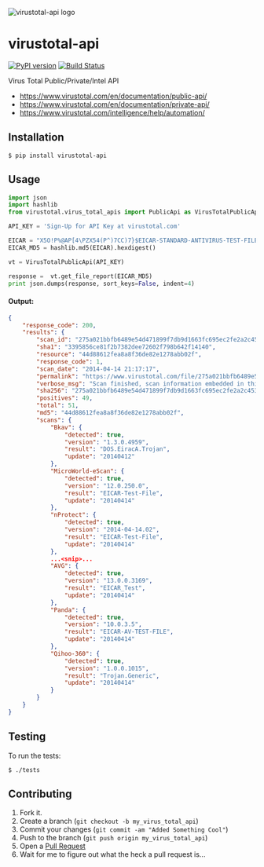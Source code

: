 ![virustotal-api logo](https://raw.githubusercontent.com/blacktop/virustotal-api/master/doc/logo.png)

virustotal-api
==============

[![PyPI version](https://badge.fury.io/py/virustotal-api.svg)](http://badge.fury.io/py/virustotal-api) [![Build Status](https://travis-ci.org/blacktop/virustotal-api.svg?branch=master)](https://travis-ci.org/blacktop/virustotal-api)

Virus Total Public/Private/Intel API

- https://www.virustotal.com/en/documentation/public-api/
- https://www.virustotal.com/en/documentation/private-api/
- https://www.virustotal.com/intelligence/help/automation/

Installation
-----------

    $ pip install virustotal-api


Usage
-----
```python
import json
import hashlib
from virustotal.virus_total_apis import PublicApi as VirusTotalPublicApi

API_KEY = 'Sign-Up for API Key at virustotal.com'

EICAR = "X5O!P%@AP[4\PZX54(P^)7CC)7}$EICAR-STANDARD-ANTIVIRUS-TEST-FILE!$H+H*"
EICAR_MD5 = hashlib.md5(EICAR).hexdigest()

vt = VirusTotalPublicApi(API_KEY)

response =  vt.get_file_report(EICAR_MD5)
print json.dumps(response, sort_keys=False, indent=4)
```

#### Output:
```json
{
    "response_code": 200,
    "results": {
        "scan_id": "275a021bbfb6489e54d471899f7db9d1663fc695ec2fe2a2c4538aabf651fd0f-1397510237",
        "sha1": "3395856ce81f2b7382dee72602f798b642f14140",
        "resource": "44d88612fea8a8f36de82e1278abb02f",
        "response_code": 1,
        "scan_date": "2014-04-14 21:17:17",
        "permalink": "https://www.virustotal.com/file/275a021bbfb6489e54d471899f7db9d1663fc695ec2fe2a2c4538aabf651fd0f/analysis/1397510237/",
        "verbose_msg": "Scan finished, scan information embedded in this object",
        "sha256": "275a021bbfb6489e54d471899f7db9d1663fc695ec2fe2a2c4538aabf651fd0f",
        "positives": 49,
        "total": 51,
        "md5": "44d88612fea8a8f36de82e1278abb02f",
        "scans": {
            "Bkav": {
                "detected": true,
                "version": "1.3.0.4959",
                "result": "DOS.EiracA.Trojan",
                "update": "20140412"
            },
            "MicroWorld-eScan": {
                "detected": true,
                "version": "12.0.250.0",
                "result": "EICAR-Test-File",
                "update": "20140414"
            },
            "nProtect": {
                "detected": true,
                "version": "2014-04-14.02",
                "result": "EICAR-Test-File",
                "update": "20140414"
            },
            ...<snip>...
            "AVG": {
                "detected": true,
                "version": "13.0.0.3169",
                "result": "EICAR_Test",
                "update": "20140414"
            },
            "Panda": {
                "detected": true,
                "version": "10.0.3.5",
                "result": "EICAR-AV-TEST-FILE",
                "update": "20140414"
            },
            "Qihoo-360": {
                "detected": true,
                "version": "1.0.0.1015",
                "result": "Trojan.Generic",
                "update": "20140414"
            }
        }
    }
}
```

Testing
-------

To run the tests:

    $ ./tests

Contributing
------------

1. Fork it.
2. Create a branch (`git checkout -b my_virus_total_api`)
3. Commit your changes (`git commit -am "Added Something Cool"`)
4. Push to the branch (`git push origin my_virus_total_api`)
5. Open a [Pull Request](https://github.com/blacktop/virustotal-api/pulls)
6. Wait for me to figure out what the heck a pull request is...
